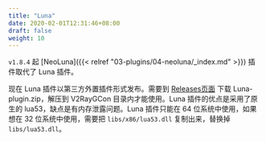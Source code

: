 ```yaml
---
title: "Luna"
date: 2020-02-01T12:31:46+08:00
draft: false
weight: 10
---
```


`v1.8.4` 起 [NeoLuna]({{< relref "03-plugins/04-neoluna/_index.md" >}}) 插件取代了 Luna 插件。  

现在 Luna 插件以第三方外置插件形式发布。需要到 [Releases页面](https://github.com/vrnobody/V2RayGCon/releases) 下载 Luna-plugin.zip，解压到 V2RayGCon 目录内才能使用。Luna 插件的优点是采用了原生的 lua53，缺点是有内存泄露问题。Luna 插件只能在 64 位系统中使用，如果想在 32 位系统中使用，需要把 `libs/x86/lua53.dll` 复制出来，替换掉 `libs/lua53.dll`。  
